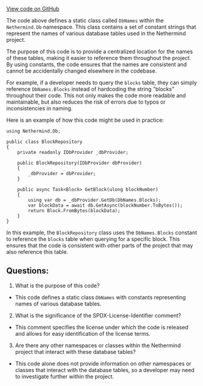 [View code on GitHub](https://github.com/NethermindEth/nethermind/src/Nethermind/Nethermind.Db/DbNames.cs)

The code above defines a static class called `DbNames` within the `Nethermind.Db` namespace. This class contains a set of constant strings that represent the names of various database tables used in the Nethermind project. 

The purpose of this code is to provide a centralized location for the names of these tables, making it easier to reference them throughout the project. By using constants, the code ensures that the names are consistent and cannot be accidentally changed elsewhere in the codebase. 

For example, if a developer needs to query the `blocks` table, they can simply reference `DbNames.Blocks` instead of hardcoding the string "blocks" throughout their code. This not only makes the code more readable and maintainable, but also reduces the risk of errors due to typos or inconsistencies in naming.

Here is an example of how this code might be used in practice:

```
using Nethermind.Db;

public class BlockRepository
{
    private readonly IDbProvider _dbProvider;

    public BlockRepository(IDbProvider dbProvider)
    {
        _dbProvider = dbProvider;
    }

    public async Task<Block> GetBlock(ulong blockNumber)
    {
        using var db = _dbProvider.GetDb(DbNames.Blocks);
        var blockData = await db.GetAsync(blockNumber.ToBytes());
        return Block.FromBytes(blockData);
    }
}
```

In this example, the `BlockRepository` class uses the `DbNames.Blocks` constant to reference the `blocks` table when querying for a specific block. This ensures that the code is consistent with other parts of the project that may also reference this table.
## Questions: 
 1. What is the purpose of this code?
- This code defines a static class `DbNames` with constants representing names of various database tables.

2. What is the significance of the SPDX-License-Identifier comment?
- This comment specifies the license under which the code is released and allows for easy identification of the license terms.

3. Are there any other namespaces or classes within the Nethermind project that interact with these database tables?
- This code alone does not provide information on other namespaces or classes that interact with the database tables, so a developer may need to investigate further within the project.